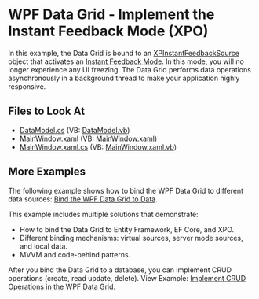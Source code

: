 # WPF Data Grid - Implement the Instant Feedback Mode (XPO)

In this example, the Data Grid is bound to an [XPInstantFeedbackSource](https://docs.devexpress.com/XPO/DevExpress.Xpo.XPInstantFeedbackSource) object that activates an [Instant Feedback Mode](https://docs.devexpress.com/WPF/6279/controls-and-libraries/data-grid/bind-to-data/server-mode-and-instant-feedback). In this mode, you will no longer experience any UI freezing. The Data Grid performs data operations asynchronously in a background thread to make your application highly responsive.

## Files to Look At

* [DataModel.cs](./CS/InstantFeedbackMode/DataModel.cs) (VB: [DataModel.vb](./VB/InstantFeedbackMode/DataModel.vb))
* [MainWindow.xaml](./CS/InstantFeedbackMode/MainWindow.xaml) (VB: [MainWindow.xaml](./VB/InstantFeedbackMode/MainWindow.xaml))
* [MainWindow.xaml.cs](./CS/InstantFeedbackMode/MainWindow.xaml.cs) (VB: [MainWindow.xaml.vb](./VB/InstantFeedbackMode/MainWindow.xaml.vb))

## More Examples

The following example shows how to bind the WPF Data Grid to different data sources: [Bind the WPF Data Grid to Data](https://github.com/DevExpress-Examples/how-to-bind-wpf-grid-to-data).

This example includes multiple solutions that demonstrate:

* How to bind the Data Grid to Entity Framework, EF Core, and XPO.
* Different binding mechanisms: virtual sources, server mode sources, and local data.
* MVVM and code-behind patterns.

After you bind the Data Grid to a database, you can implement CRUD operations (create, read update, delete). View Example: [Implement CRUD Operations in the WPF Data Grid](https://github.com/DevExpress-Examples/how-to-implement-crud-operations).

